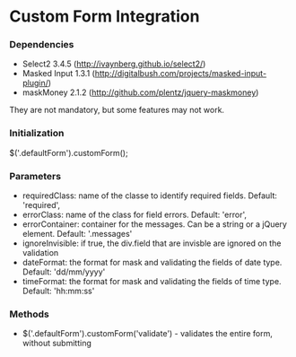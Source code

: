 Custom Form Integration
===========

### Dependencies

* Select2 3.4.5 (http://ivaynberg.github.io/select2/)
* Masked Input 1.3.1 (http://digitalbush.com/projects/masked-input-plugin/)
* maskMoney 2.1.2 (http://github.com/plentz/jquery-maskmoney)

They are not mandatory, but some features may not work.

### Initialization

$('.defaultForm').customForm();

### Parameters

* requiredClass: name of the classe to identify required fields. Default: 'required',
* errorClass: name of the class for field errors. Default: 'error',
* errorContainer: container for the messages. Can be a string or a jQuery element. Default: '.messages'
* ignoreInvisible: if true, the div.field that are invisble are ignored on the validation
* dateFormat: the format for mask and validating the fields of date type. Default: 'dd/mm/yyyy'
* timeFormat: the format for mask and validating the fields of time type. Default: 'hh:mm:ss'

### Methods

* $('.defaultForm').customForm('validate') - validates the entire form, without submitting
